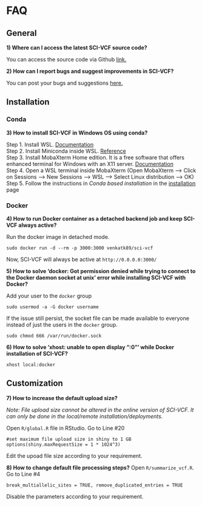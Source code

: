 # FAQ

## General
**1) Where can I access the latest SCI-VCF source code?**

You can access the source code via Github <a href="https://github.com/venkatk89/SCI-VCF" target="_blank">link.</a>


**2) How can I report bugs and suggest improvements in SCI-VCF?**

You can post your bugs and suggestions <a href="https://github.com/venkatk89/SCI-VCF/issues" target="_blank">here.</a>

## Installation

### Conda

**3) How to install SCI-VCF in Windows OS using conda?**

Step 1. Install WSL. [Documentation](https://docs.microsoft.com/en-us/windows/wsl/install) <br>
Step 2. Install Miniconda inside WSL. [Reference](https://educe-ubc.github.io/conda.html) <br>
Step 3. Install MobaXterm Home edition. It is a free software that offers enhanced terminal for Windows with an X11 server. [Documentation](https://mobaxterm.mobatek.net/download.html) <br> 
Step 4. Open a WSL terminal inside MobaXterm (Open MobaXterm --> Click on Sessions --> New Sessions --> WSL --> Select Linux distribution --> OK)
Step 5. Follow the instructions in *Conda based installation* in the [installation](installation.md) page  


### Docker

**4) How to run Docker container as a detached backend job and keep SCI-VCF always active?**

Run the docker image in detached mode.
```
sudo docker run -d --rm -p 3000:3000 venkatk89/sci-vcf
```
Now, SCI-VCF will always be active at ```http://0.0.0.0:3000/```

**5) How to solve ‘docker: Got permission denied while trying to connect to the Docker daemon socket at unix’ error while installing SCI-VCF with Docker?**

Add your user to the ```docker``` group

```
sudo usermod -a -G docker username
```

If the issue still persist, the socket file can be made available to everyone instead of just the users in the ```docker``` group.

```
sudo chmod 666 /var/run/docker.sock
```


**6) How to solve ‘xhost: unable to open display “:0”’ while Docker installation of SCI-VCF?**
```
xhost local:docker
```


## Customization

**7) How to increase the default upload size?**

*Note: File upload size cannot be altered in the online version of SCI-VCF. It can only be done in the local/remote installation/deployments.*

Open ```R/global.R``` file in RStudio. Go to Line #20
```
#set maximum file upload size in shiny to 1 GB
options(shiny.maxRequestSize = 1 * 1024^3) 
```
Edit the upoad file size according to your requirement.

**8) How to change default file processing steps?**
Open ```R/summarize_vcf.R```. Go to Line #4
```
break_multiallelic_sites = TRUE, remove_duplicated_entries = TRUE
```
Disable the parameters according to your requirement.